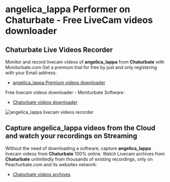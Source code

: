 # angelica_lappa Performer on Chaturbate - Free LiveCam videos downloader

## Chaturbate Live Videos Recorder

Monitor and record livecam videos of **angelica_lappa** from **Chaturbate** with Moniturbate.com
Get a premium trial for free by just and only registering with your Email address:
* [angelica_lappa Premium videos downloader](https://moniturbate.com/request-demo-licence-key.html)

Free livecam videos downloader - Moniturbate Software:
* [Chaturbate videos downloader](https://moniturbate.com/moniturbate-download-software.html)

![angelica_lappa livecam videos recorder](https://peachurnet.com/templates/moniturbate-software.png)


## Capture angelica_lappa videos from the Cloud and watch your recordings on Streaming

Without the need of downloading a software, capture **angelica_lappa** livecam videos from **Chaturbate** 100% online.
Watch Livecam archives from **Chaturbate** unlimitedly from thousands of existing recordings, only on Peachurbate.com and its websites network:
* [Chaturbate videos archives](https://peachurnet.com/)